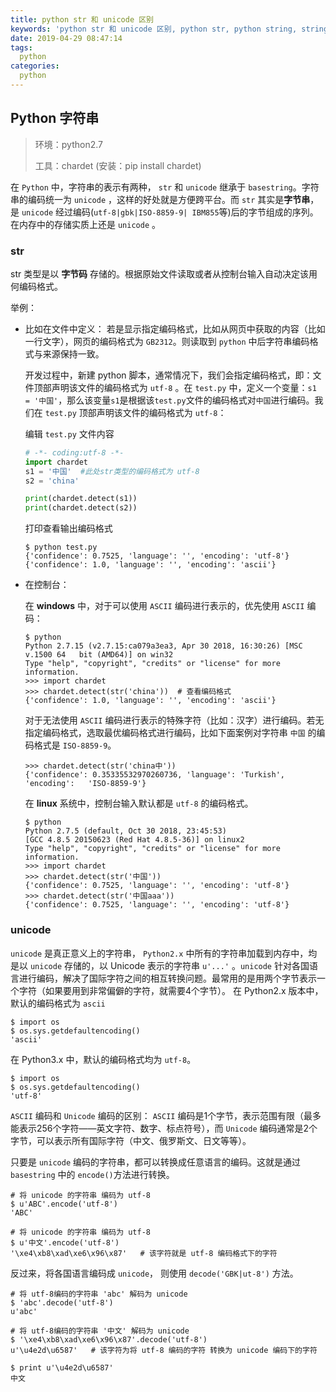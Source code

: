 ```yaml
---
title: python str 和 unicode 区别
keywords: 'python str 和 unicode 区别, python str, python string, string encode, string decode, unicode, unicode str,weshzhu, weshzhu blogs'
date: 2019-04-29 08:47:14
tags:
  python
categories:
  python
---
```



## Python 字符串

> 环境：python2.7
>
> 工具：chardet (安装：pip install chardet)


在 `Python` 中，字符串的表示有两种， `str` 和 `unicode`  继承于 `basestring`。字符串的编码统一为 `unicode` ，这样的好处就是方便跨平台。而 `str` 其实是**字节串**，是 `unicode` 经过编码(`utf-8|gbk|ISO-8859-9| IBM855`等)后的字节组成的序列。在内存中的存储实质上还是 `unicode` 。

### str 

str 类型是以 **字节码** 存储的。根据原始文件读取或者从控制台输入自动决定该用何编码格式。

举例：
- 比如在文件中定义：
  若是显示指定编码格式，比如从网页中获取的内容（比如一行文字），网页的编码格式为 `GB2312`。则读取到 `python` 中后字符串编码格式与来源保持一致。

  开发过程中，新建 python 脚本，通常情况下，我们会指定编码格式，即：文件顶部声明该文件的编码格式为 `utf-8` 。在 `test.py` 中，定义一个变量：`s1 = '中国'`，那么该变量`s1`是根据该`test.py`文件的编码格式对`中国`进行编码。我们在 `test.py` 顶部声明该文件的编码格式为 `utf-8`：

  编辑 `test.py` 文件内容
  ```python
  # -*- coding:utf-8 -*-
  import chardet
  s1 = '中国'  #此处str类型的编码格式为 utf-8
  s2 = 'china'
  
  print(chardet.detect(s1))
  print(chardet.detect(s2))
  ```
  打印查看输出编码格式
  ```shell
  $ python test.py
  {'confidence': 0.7525, 'language': '', 'encoding': 'utf-8'}
  {'confidence': 1.0, 'language': '', 'encoding': 'ascii'}
  ```

- 在控制台：
  
  在 **windows** 中，对于可以使用 `ASCII` 编码进行表示的，优先使用 `ASCII` 编码：
  
  ```
  $ python
  Python 2.7.15 (v2.7.15:ca079a3ea3, Apr 30 2018, 16:30:26) [MSC v.1500 64   bit (AMD64)] on win32
  Type "help", "copyright", "credits" or "license" for more information.
  >>> import chardet
  >>> chardet.detect(str('china'))  # 查看编码格式
  {'confidence': 1.0, 'language': '', 'encoding': 'ascii'}
  
  ```

  对于无法使用 `ASCII` 编码进行表示的特殊字符（比如：汉字）进行编码。若无指定编码格式，选取最优编码格式进行编码，比如下面案例对字符串 `中国` 的编码格式是 `ISO-8859-9`。
  ```
  >>> chardet.detect(str('china中'))
  {'confidence': 0.35335532970260736, 'language': 'Turkish', 'encoding':   'ISO-8859-9'}
  ```

  在 **linux** 系统中，控制台输入默认都是 `utf-8` 的编码格式。
  
  ```
  $ python
  Python 2.7.5 (default, Oct 30 2018, 23:45:53)
  [GCC 4.8.5 20150623 (Red Hat 4.8.5-36)] on linux2
  Type "help", "copyright", "credits" or "license" for more information.
  >>> import chardet
  >>> chardet.detect(str('中国'))
  {'confidence': 0.7525, 'language': '', 'encoding': 'utf-8'}
  >>> chardet.detect(str('中国aaa'))
  {'confidence': 0.7525, 'language': '', 'encoding': 'utf-8'}
  ```


### unicode

`unicode` 是真正意义上的字符串， `Python2.x` 中所有的字符串加载到内存中，均是以 `unicode` 存储的，以 Unicode 表示的字符串 `u'...'` 。`unicode` 针对各国语言进行编码，解决了国际字符之间的相互转换问题。最常用的是用两个字节表示一个字符（如果要用到非常偏僻的字符，就需要4个字节）。
在 Python2.x 版本中，默认的编码格式为 `ascii`
```
$ import os
$ os.sys.getdefaultencoding()
'ascii'
```

在 Python3.x 中，默认的编码格式均为 `utf-8`。
```
$ import os
$ os.sys.getdefaultencoding()
'utf-8'
```

`ASCII` 编码和 `Unicode` 编码的区别： `ASCII` 编码是1个字节，表示范围有限（最多能表示256个字符——英文字符、数字、标点符号），而 `Unicode` 编码通常是2个字节，可以表示所有国际字符（中文、俄罗斯文、日文等等）。

只要是 `unicode` 编码的字符串，都可以转换成任意语言的编码。这就是通过 `basestring` 中的 `encode()`方法进行转换。
```
# 将 unicode 的字符串 编码为 utf-8
$ u'ABC'.encode('utf-8')
'ABC'

# 将 unicode 的字符串 编码为 utf-8
$ u'中文'.encode('utf-8')
'\xe4\xb8\xad\xe6\x96\x87'   # 该字符就是 utf-8 编码格式下的字符

```

反过来，将各国语言编码成 `unicode`， 则使用 `decode('GBK|ut-8')` 方法。

```
# 将 utf-8编码的字符串 'abc' 解码为 unicode
$ 'abc'.decode('utf-8')
u'abc'

# 将 utf-8编码的字符串 '中文' 解码为 unicode
$ '\xe4\xb8\xad\xe6\x96\x87'.decode('utf-8')
u'\u4e2d\u6587'   # 该字符为将 utf-8 编码的字符 转换为 unicode 编码下的字符

$ print u'\u4e2d\u6587'
中文
```



